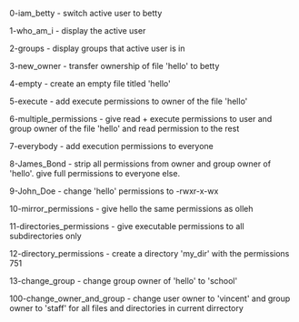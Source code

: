 0-iam_betty -
    switch active user to betty

1-who_am_i -
    display the active user

2-groups -
    display groups that active user is in

3-new_owner -
    transfer ownership of file 'hello' to
    betty

4-empty -
    create an empty file titled 'hello'

5-execute -
    add execute permissions to owner of
    the file 'hello'

6-multiple_permissions -
    give read + execute permissions to
    user and group owner of the file
    'hello' and read permission to the
    rest

7-everybody -
    add execution permissions to everyone

8-James_Bond -
    strip all permissions from owner and
    group owner of 'hello'. give full
    permissions to everyone else.

9-John_Doe -
    change 'hello' permissions to 
    -rwxr-x-wx

10-mirror_permissions -
    give hello the same permissions as
    olleh

11-directories_permissions -
    give executable permissions to all
    subdirectories only

12-directory_permissions -
    create a directory 'my_dir' with the
    permissions 751

13-change_group -
    change group owner of 'hello' to 
    'school'

100-change_owner_and_group -
    change user owner to 'vincent' and
    group owner to 'staff' for all files
    and directories in current dirrectory


